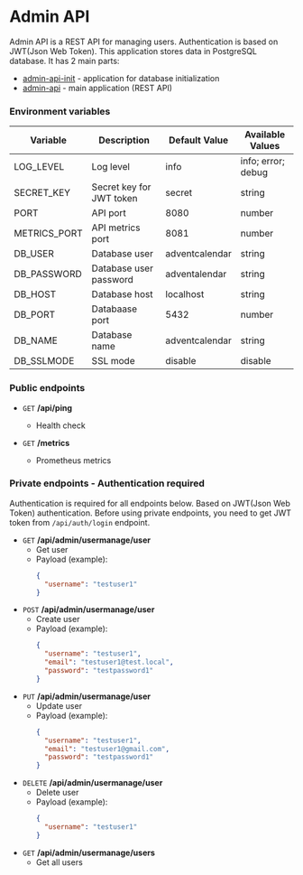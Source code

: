 # Admin API

Admin API is a REST API for managing users. Authentication is based on JWT(Json Web Token).
This application stores data in PostgreSQL database. It has 2 main parts:
- [admin-api-init](https://github.com/adamkoro/adventcalendar-backend/tree/main/admin-api-init) - application for database initialization
- [admin-api](https://github.com/adamkoro/adventcalendar-backend/tree/main/admin-api) - main application (REST API)

### Environment variables

| Variable     | Description              | Default Value  | Available Values   |
| ------------ | ------------------------ | -------------- | ------------------ |
| LOG_LEVEL    | Log level                | info           | info; error; debug |
| SECRET_KEY   | Secret key for JWT token | secret         | string             |
| PORT         | API port                 | 8080           | number             |
| METRICS_PORT | API metrics port         | 8081           | number             |
| DB_USER      | Database user            | adventcalendar | string             |
| DB_PASSWORD  | Database user password   | adventalendar  | string             |
| DB_HOST      | Database host            | localhost      | string             |
| DB_PORT      | Databaase port           | 5432           | number             |
| DB_NAME      | Database name            | adventcalendar | string             |
| DB_SSLMODE   | SSL mode                 | disable        | disable            |

### Public endpoints

- `GET` **/api/ping**
  - Health check

- `GET` **/metrics**
  - Prometheus metrics

### Private endpoints - Authentication required
Authentication is required for all endpoints below.
Based on JWT(Json Web Token) authentication. Before using private endpoints, you need to get JWT token from `/api/auth/login` endpoint.

- `GET` **/api/admin/usermanage/user**
  - Get user
  - Payload (example): 
    ```json
    {
      "username": "testuser1"
    }
    ```
- `POST` **/api/admin/usermanage/user**
  - Create user
  - Payload (example): 
    ```JSON
    {
      "username": "testuser1",
      "email": "testuser1@test.local",
      "password": "testpassword1"
    }
    ```
- `PUT` **/api/admin/usermanage/user**
  - Update user
  - Payload (example): 
    ```JSON
    {
      "username": "testuser1",
      "email": "testuser1@gmail.com",
      "password": "testpassword1"
    }
    ```
- `DELETE` **/api/admin/usermanage/user**
  - Delete user
  - Payload (example): 
    ```JSON
    {
      "username": "testuser1"
    }
    ```
- `GET` **/api/admin/usermanage/users**
  - Get all users